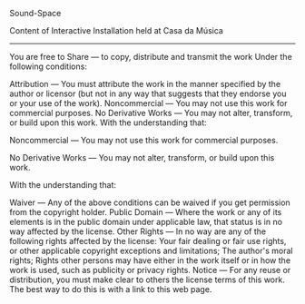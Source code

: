 Sound-Space

Content of Interactive Installation held at Casa da Música


____

You are free to Share — to copy, distribute and transmit the work Under the following conditions:

Attribution — You must attribute the work in the manner specified by the author or licensor (but not in any way that suggests that they endorse you or your use of the work). Noncommercial — You may not use this work for commercial purposes. No Derivative Works — You may not alter, transform, or build upon this work. With the understanding that:

Noncommercial — You may not use this work for commercial purposes.

No Derivative Works — You may not alter, transform, or build upon this work.

With the understanding that:

Waiver — Any of the above conditions can be waived if you get permission from the copyright holder. Public Domain — Where the work or any of its elements is in the public domain under applicable law, that status is in no way affected by the license. Other Rights — In no way are any of the following rights affected by the license: Your fair dealing or fair use rights, or other applicable copyright exceptions and limitations; The author's moral rights; Rights other persons may have either in the work itself or in how the work is used, such as publicity or privacy rights. Notice — For any reuse or distribution, you must make clear to others the license terms of this work. The best way to do this is with a link to this web page.
